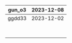 | gun_o3 | 2023-12-08 |
|--------|------------|
| ggdd33 | 2023-12-02 |
|        |            |
|        |            |
|        |            |
|        |            |
|        |            |
|        |            |
|        |            |
|        |            |
